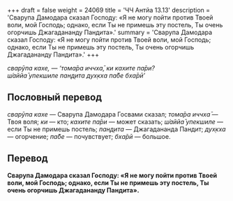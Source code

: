 +++
draft = false
weight = 24069
title = 'ЧЧ Антйа 13.13'
description = 'Сварупа Дамодара сказал Господу: «Я не могу пойти против Твоей воли, мой Господь; однако, если Ты не примешь эту постель, Ты очень огорчишь Джагадананду Пандита».'
summary = 'Сварупа Дамодара сказал Господу: «Я не могу пойти против Твоей воли, мой Господь; однако, если Ты не примешь эту постель, Ты очень огорчишь Джагадананду Пандита».'
+++

_сварӯпа кахе, — ‘тома̄ра иччха̄, ки кахите па̄ри?  
ш́аййа̄ упекшиле пан̣д̣ита дух̣кха па̄бе бха̄рӣ’_

## Пословный перевод

_сварӯпа_ _кахе_ — Сварупа Дамодара Госвами сказал; _тома̄ра_ _иччха̄_ — Твоя воля; _ки_ — кто; _кахите_ _па̄ри_ — может сказать; _ш́аййа̄_ _упекшиле_ — если Ты не примешь постель; _пан̣д̣ита_ — Джагадананда Пандит; _дух̣кха_ — огорчение; _па̄бе_ — почувствует; _бха̄рӣ_ — большое.

## Перевод

**Сварупа Дамодара сказал Господу: «Я не могу пойти против Твоей воли, мой Господь; однако, если Ты не примешь эту постель, Ты очень огорчишь Джагадананду Пандита».**
